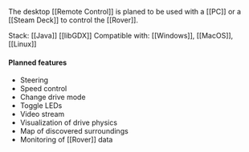 The desktop [[Remote Control]] is planed to be used with a [[PC]] or a [[Steam Deck]] to control the [[Rover]].

Stack: [[Java]] [[libGDX]]
Compatible with: [[Windows]], [[MacOS]], [[Linux]]

#### Planned features
- Steering
- Speed control
- Change drive mode
- Toggle LEDs
- Video stream
- Visualization of drive physics
- Map of discovered surroundings
- Monitoring of [[Rover]] data